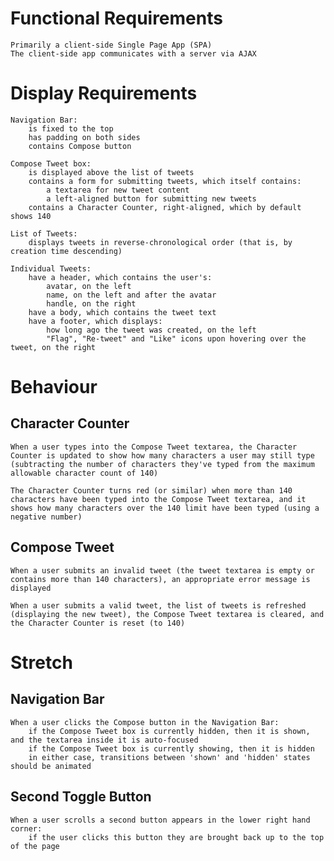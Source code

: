 # Functional Requirements

    Primarily a client-side Single Page App (SPA)
    The client-side app communicates with a server via AJAX

# Display Requirements

    Navigation Bar:
        is fixed to the top
        has padding on both sides
        contains Compose button

    Compose Tweet box:
        is displayed above the list of tweets
        contains a form for submitting tweets, which itself contains:
            a textarea for new tweet content
            a left-aligned button for submitting new tweets
        contains a Character Counter, right-aligned, which by default shows 140

    List of Tweets:
        displays tweets in reverse-chronological order (that is, by creation time descending)

    Individual Tweets:
        have a header, which contains the user's:
            avatar, on the left
            name, on the left and after the avatar
            handle, on the right
        have a body, which contains the tweet text
        have a footer, which displays:
            how long ago the tweet was created, on the left
            "Flag", "Re-tweet" and "Like" icons upon hovering over the tweet, on the right

# Behaviour

## Character Counter

    When a user types into the Compose Tweet textarea, the Character Counter is updated to show how many characters a user may still type (subtracting the number of characters they've typed from the maximum allowable character count of 140)

    The Character Counter turns red (or similar) when more than 140 characters have been typed into the Compose Tweet textarea, and it shows how many characters over the 140 limit have been typed (using a negative number)

## Compose Tweet

    When a user submits an invalid tweet (the tweet textarea is empty or contains more than 140 characters), an appropriate error message is displayed

    When a user submits a valid tweet, the list of tweets is refreshed (displaying the new tweet), the Compose Tweet textarea is cleared, and the Character Counter is reset (to 140)

# Stretch

## Navigation Bar

    When a user clicks the Compose button in the Navigation Bar:
        if the Compose Tweet box is currently hidden, then it is shown, and the textarea inside it is auto-focused
        if the Compose Tweet box is currently showing, then it is hidden
        in either case, transitions between 'shown' and 'hidden' states should be animated

## Second Toggle Button

    When a user scrolls a second button appears in the lower right hand corner:
        if the user clicks this button they are brought back up to the top of the page
